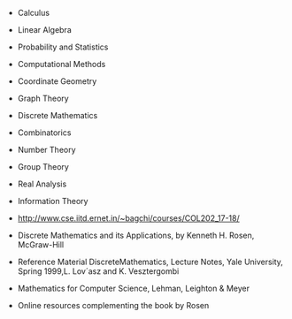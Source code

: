 - Calculus
- Linear Algebra
- Probability and Statistics
- Computational Methods
- Coordinate Geometry
- Graph Theory
- Discrete Mathematics
- Combinatorics
- Number Theory
- Group Theory
- Real Analysis
- Information Theory


- http://www.cse.iitd.ernet.in/~bagchi/courses/COL202_17-18/
- Discrete Mathematics and its Applications, by Kenneth H. Rosen, McGraw-Hill
- Reference Material DiscreteMathematics, Lecture Notes, Yale University, Spring 1999,L. Lov´asz and K. Vesztergombi
- Mathematics for Computer Science, Lehman, Leighton & Meyer
- Online resources complementing the book by Rosen